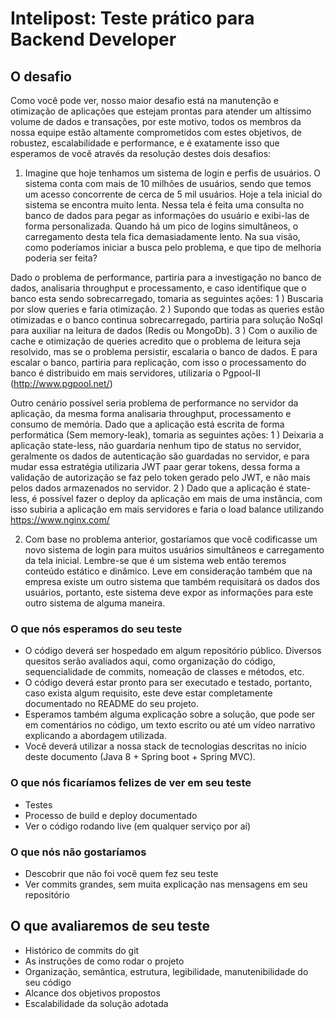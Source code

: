 # Intelipost: Teste prático para Backend Developer

## O desafio

Como você pode ver, nosso maior desafio está na manutenção e otimização de aplicações que estejam prontas para atender um altíssimo volume de dados e transações, por este motivo, todos os membros da nossa equipe estão altamente comprometidos com estes objetivos, de robustez, escalabilidade e performance, e é exatamente isso que esperamos de você através da resolução destes dois desafios:

1) Imagine que hoje tenhamos um sistema de login e perfis de usuários. O sistema conta com mais de 10 milhões de usuários, sendo que temos um acesso concorrente de cerca de 5 mil usuários. Hoje a tela inicial do sistema se encontra muito lenta. Nessa tela é feita uma consulta no banco de dados para pegar as informações do usuário e exibi-las de forma personalizada. Quando há um pico de logins simultâneos, o carregamento desta tela fica demasiadamente lento. Na sua visão, como poderíamos iniciar a busca pelo problema, e que tipo de melhoria poderia ser feita?

Dado o problema de performance, partiria para a investigação no banco de dados, analisaria throughput e processamento, e caso identifique que o banco esta sendo sobrecarregado, tomaria as seguintes ações:
 1 ) Buscaria por slow queries e faria otimização.
 2 ) Supondo que todas as queries estão otimizadas e o banco continua sobrecarregado, partiria para solução NoSql para auxiliar na leitura de dados (Redis ou MongoDb).
 3 ) Com o auxilio de cache e otimização de queries acredito que o problema de leitura seja resolvido, mas se o problema persistir, escalaria o banco de dados. E para escalar o banco, partiria para replicação, com isso o processamento do banco é distribuido em mais servidores, utilizaria o Pgpool-II (http://www.pgpool.net/)

Outro cenário possível seria problema de performance no servidor da aplicação, da mesma forma analisaria throughput, processamento e consumo de memória. Dado que a aplicação está escrita de forma performática (Sem memory-leak), tomaria as seguintes ações:
 1 ) Deixaria a aplicação state-less, não guardaria nenhum tipo de status no servidor, geralmente os dados de autenticação são guardadas no servidor, e para mudar essa estratégia utilizaria JWT paar gerar tokens, dessa forma a validação de autorização se faz pelo token gerado pelo JWT, e não mais pelos dados armazenados no servidor.
 2 ) Dado que a aplicação é state-less, é possível fazer o deploy da aplicação em mais de uma instância, com isso subiria a aplicação em mais servidores e faria o load balance utilizando https://www.nginx.com/

2) Com base no problema anterior, gostaríamos que você codificasse um novo sistema de login para muitos usuários simultâneos e carregamento da tela inicial. Lembre-se que é um sistema web então teremos conteúdo estático e dinâmico. Leve em consideração também que na empresa existe um outro sistema que também requisitará os dados dos usuários, portanto, este sistema deve expor as informações para este outro sistema de alguma maneira.

### O que nós esperamos do seu teste

* O código deverá ser hospedado em algum repositório público. Diversos quesitos serão avaliados aqui, como organização do código, sequencialidade de commits, nomeação de classes e métodos, etc.
* O código deverá estar pronto para ser executado e testado, portanto, caso exista algum requisito, este deve estar completamente documentado no README do seu projeto.
* Esperamos também alguma explicação sobre a solução, que pode ser em comentários no código, um texto escrito ou até um vídeo narrativo explicando a abordagem utilizada.
* Você deverá utilizar a nossa stack de tecnologias descritas no início deste documento (Java 8 + Spring boot + Spring MVC).

### O que nós ficaríamos felizes de ver em seu teste

* Testes
* Processo de build e deploy documentado
* Ver o código rodando live (em qualquer serviço por aí)

### O que nós não gostaríamos

* Descobrir que não foi você quem fez seu teste
* Ver commits grandes, sem muita explicação nas mensagens em seu repositório

## O que avaliaremos de seu teste

* Histórico de commits do git
* As instruções de como rodar o projeto
* Organização, semântica, estrutura, legibilidade, manutenibilidade do seu código
* Alcance dos objetivos propostos
* Escalabilidade da solução adotada
